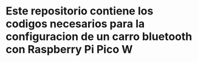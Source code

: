 # Este repositorio contiene los codigos necesarios para la configuracion de un carro bluetooth con Raspberry Pi Pico W
